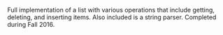 Full implementation of a list with various operations that include getting, 
deleting, and inserting items. Also included is a string parser. Completed 
during Fall 2016.

